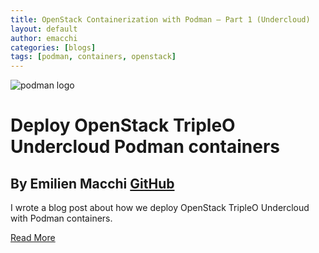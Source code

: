 ```yaml
---
title: OpenStack Containerization with Podman – Part 1 (Undercloud)
layout: default
author: emacchi
categories: [blogs]
tags: [podman, containers, openstack]
---
```


![podman logo](../static/vectors/raw/podman.svg)

# Deploy OpenStack TripleO Undercloud Podman containers

## By Emilien Macchi [GitHub](https://github.com/EmilienM)

I wrote a blog post about how we deploy OpenStack TripleO Undercloud with
Podman containers.

[Read More](https://my1.fr/blog/openstack-containerization-with-podman-part-1-undercloud/)
